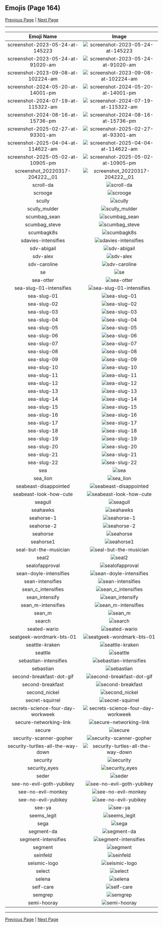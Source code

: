 
## Emojis (Page 164)

[Previous Page](/docs/hc/page-s-0163.md)
  | [Next Page](/docs/hc/page-s-0165.md)

<hr />

|Emoji Name|Image|
| :-: | :-: |
|screenshot-2023-05-24-at-145223| ![screenshot-2023-05-24-at-145223](/emojis/hc/screenshot-2023-05-24-at-145223.png)|
|screenshot-2023-05-24-at-91020-am| ![screenshot-2023-05-24-at-91020-am](/emojis/hc/screenshot-2023-05-24-at-91020-am.png)|
|screenshot-2023-09-08-at-102224-am| ![screenshot-2023-09-08-at-102224-am](/emojis/hc/screenshot-2023-09-08-at-102224-am.png)|
|screenshot-2024-05-20-at-14001-pm| ![screenshot-2024-05-20-at-14001-pm](/emojis/hc/screenshot-2024-05-20-at-14001-pm.png)|
|screenshot-2024-07-19-at-115322-am| ![screenshot-2024-07-19-at-115322-am](/emojis/hc/screenshot-2024-07-19-at-115322-am.png)|
|screenshot-2024-08-16-at-15736-pm| ![screenshot-2024-08-16-at-15736-pm](/emojis/hc/screenshot-2024-08-16-at-15736-pm.png)|
|screenshot-2025-02-27-at-93301-am| ![screenshot-2025-02-27-at-93301-am](/emojis/hc/screenshot-2025-02-27-at-93301-am.png)|
|screenshot-2025-04-04-at-114622-am| ![screenshot-2025-04-04-at-114622-am](/emojis/hc/screenshot-2025-04-04-at-114622-am.png)|
|screenshot-2025-05-02-at-10905-pm| ![screenshot-2025-05-02-at-10905-pm](/emojis/hc/screenshot-2025-05-02-at-10905-pm.png)|
|screenshot_20220317-204222__01| ![screenshot_20220317-204222__01](/emojis/hc/screenshot_20220317-204222__01.jpg)|
|scroll-da| ![scroll-da](/emojis/hc/scroll-da.png)|
|scrooge| ![scrooge](/emojis/hc/scrooge.png)|
|scully| ![scully](/emojis/hc/scully.jpg)|
|scully_mulder| ![scully_mulder](/emojis/hc/scully_mulder.jpg)|
|scumbag_sean| ![scumbag_sean](/emojis/hc/scumbag_sean.png)|
|scumbag_steve| ![scumbag_steve](/emojis/hc/scumbag_steve.png)|
|scumbagk8s| ![scumbagk8s](/emojis/hc/scumbagk8s.png)|
|sdavies-intensifies| ![sdavies-intensifies](/emojis/hc/sdavies-intensifies.gif)|
|sdv-abigail| ![sdv-abigail](/emojis/hc/sdv-abigail.png)|
|sdv-alex| ![sdv-alex](/emojis/hc/sdv-alex.png)|
|sdv-caroline| ![sdv-caroline](/emojis/hc/sdv-caroline.png)|
|se| ![se](/emojis/hc/se.png)|
|sea-otter| ![sea-otter](/emojis/hc/sea-otter.png)|
|sea-slug-01-intensifies| ![sea-slug-01-intensifies](/emojis/hc/sea-slug-01-intensifies.gif)|
|sea-slug-01| ![sea-slug-01](/emojis/hc/sea-slug-01.png)|
|sea-slug-02| ![sea-slug-02](/emojis/hc/sea-slug-02.png)|
|sea-slug-03| ![sea-slug-03](/emojis/hc/sea-slug-03.png)|
|sea-slug-04| ![sea-slug-04](/emojis/hc/sea-slug-04.png)|
|sea-slug-05| ![sea-slug-05](/emojis/hc/sea-slug-05.png)|
|sea-slug-06| ![sea-slug-06](/emojis/hc/sea-slug-06.png)|
|sea-slug-07| ![sea-slug-07](/emojis/hc/sea-slug-07.png)|
|sea-slug-08| ![sea-slug-08](/emojis/hc/sea-slug-08.png)|
|sea-slug-09| ![sea-slug-09](/emojis/hc/sea-slug-09.png)|
|sea-slug-10| ![sea-slug-10](/emojis/hc/sea-slug-10.png)|
|sea-slug-11| ![sea-slug-11](/emojis/hc/sea-slug-11.png)|
|sea-slug-12| ![sea-slug-12](/emojis/hc/sea-slug-12.png)|
|sea-slug-13| ![sea-slug-13](/emojis/hc/sea-slug-13.png)|
|sea-slug-14| ![sea-slug-14](/emojis/hc/sea-slug-14.png)|
|sea-slug-15| ![sea-slug-15](/emojis/hc/sea-slug-15.png)|
|sea-slug-16| ![sea-slug-16](/emojis/hc/sea-slug-16.png)|
|sea-slug-17| ![sea-slug-17](/emojis/hc/sea-slug-17.png)|
|sea-slug-18| ![sea-slug-18](/emojis/hc/sea-slug-18.png)|
|sea-slug-19| ![sea-slug-19](/emojis/hc/sea-slug-19.png)|
|sea-slug-20| ![sea-slug-20](/emojis/hc/sea-slug-20.png)|
|sea-slug-21| ![sea-slug-21](/emojis/hc/sea-slug-21.png)|
|sea-slug-22| ![sea-slug-22](/emojis/hc/sea-slug-22.png)|
|sea| ![sea](/emojis/hc/sea.gif)|
|sea_lion| ![sea_lion](/emojis/hc/sea_lion.png)|
|seabeast-disappointed| ![seabeast-disappointed](/emojis/hc/seabeast-disappointed.png)|
|seabeast-look-how-cute| ![seabeast-look-how-cute](/emojis/hc/seabeast-look-how-cute.png)|
|seagull| ![seagull](/emojis/hc/seagull.jpg)|
|seahawks| ![seahawks](/emojis/hc/seahawks.png)|
|seahorse-1| ![seahorse-1](/emojis/hc/seahorse-1.gif)|
|seahorse-2| ![seahorse-2](/emojis/hc/seahorse-2.gif)|
|seahorse| ![seahorse](/emojis/hc/seahorse.png)|
|seahorse1| ![seahorse1](/emojis/hc/seahorse1.gif)|
|seal-but-the-musician| ![seal-but-the-musician](/emojis/hc/seal-but-the-musician.png)|
|seal2| ![seal2](/emojis/hc/seal2.jpg)|
|sealofapproval| ![sealofapproval](/emojis/hc/sealofapproval.jpg)|
|sean-doyle-intensifies| ![sean-doyle-intensifies](/emojis/hc/sean-doyle-intensifies.gif)|
|sean-intensifies| ![sean-intensifies](/emojis/hc/sean-intensifies.png)|
|sean_c_intensifies| ![sean_c_intensifies](/emojis/hc/sean_c_intensifies.gif)|
|sean_intensify| ![sean_intensify](/emojis/hc/sean_intensify.gif)|
|sean_m-intensifies| ![sean_m-intensifies](/emojis/hc/sean_m-intensifies.gif)|
|sean_m| ![sean_m](/emojis/hc/sean_m.png)|
|search| ![search](/emojis/hc/search.gif)|
|seated-wario| ![seated-wario](/emojis/hc/seated-wario.png)|
|seatgeek-wordmark-bts-01| ![seatgeek-wordmark-bts-01](/emojis/hc/seatgeek-wordmark-bts-01.png)|
|seattle-kraken| ![seattle-kraken](/emojis/hc/seattle-kraken.png)|
|seattle| ![seattle](/emojis/hc/seattle.png)|
|sebastian-intensifies| ![sebastian-intensifies](/emojis/hc/sebastian-intensifies.gif)|
|sebastian| ![sebastian](/emojis/hc/sebastian.png)|
|second-breakfast-dot-gif| ![second-breakfast-dot-gif](/emojis/hc/second-breakfast-dot-gif.gif)|
|second-breakfast| ![second-breakfast](/emojis/hc/second-breakfast.jpg)|
|second_nickel| ![second_nickel](/emojis/hc/second_nickel.png)|
|secret-squirrel| ![secret-squirrel](/emojis/hc/secret-squirrel.png)|
|secrets-science-four-day-workweek| ![secrets-science-four-day-workweek](/emojis/hc/secrets-science-four-day-workweek.png)|
|secure-networking-link| ![secure-networking-link](/emojis/hc/secure-networking-link.png)|
|secure| ![secure](/emojis/hc/secure.gif)|
|security-scanner-gopher| ![security-scanner-gopher](/emojis/hc/security-scanner-gopher.png)|
|security-turtles-all-the-way-down| ![security-turtles-all-the-way-down](/emojis/hc/security-turtles-all-the-way-down.gif)|
|security| ![security](/emojis/hc/security.gif)|
|security_eyes| ![security_eyes](/emojis/hc/security_eyes.png)|
|seder| ![seder](/emojis/hc/seder.png)|
|see-no-evil-goth-yubikey| ![see-no-evil-goth-yubikey](/emojis/hc/see-no-evil-goth-yubikey.png)|
|see-no-evil-monkey| ![see-no-evil-monkey](/emojis/hc/see-no-evil-monkey.gif)|
|see-no-evil-yubikey| ![see-no-evil-yubikey](/emojis/hc/see-no-evil-yubikey.png)|
|see-ya| ![see-ya](/emojis/hc/see-ya.png)|
|seems_legit| ![seems_legit](/emojis/hc/seems_legit.gif)|
|sega| ![sega](/emojis/hc/sega.png)|
|segment-da| ![segment-da](/emojis/hc/segment-da.png)|
|segment-intensifies| ![segment-intensifies](/emojis/hc/segment-intensifies.gif)|
|segment| ![segment](/emojis/hc/segment.png)|
|seinfeld| ![seinfeld](/emojis/hc/seinfeld.jpg)|
|seismic-logo| ![seismic-logo](/emojis/hc/seismic-logo.png)|
|select| ![select](/emojis/hc/select.jpg)|
|selena| ![selena](/emojis/hc/selena.png)|
|self-care| ![self-care](/emojis/hc/self-care.png)|
|semgrep| ![semgrep](/emojis/hc/semgrep.png)|
|semi-hooray| ![semi-hooray](/emojis/hc/semi-hooray.gif)|

<hr/>

[Previous Page](/docs/hc/page-s-0163.md)
  | [Next Page](/docs/hc/page-s-0165.md)